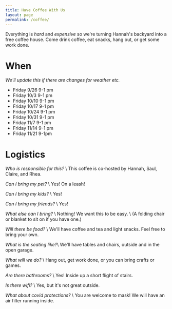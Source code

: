 ```yaml
---
title: Have Coffee With Us
layout: page
permalink: /coffee/
---
```


Everything is *hard* and *expensive* so we're turning Hannah's backyard into a free coffee house. Come drink coffee, eat snacks, hang out, or get some work done.

# When
*We'll update this if there are changes for weather etc.*

* Friday 9/26 9-1 pm
* Friday 10/3 9-1 pm
* Friday 10/10 9-1 pm
* Friday 10/17 9-1 pm
* Friday 10/24 9-1 pm
* Friday 10/31 9-1 pm
* Friday 11/7 9-1 pm
* Friday 11/14 9-1 pm
* Friday 11/21 9-1pm

# Logistics
*Who is responsible for this?* \\
This coffee is co-hosted by Hannah, Saul, Claire, and Rhea.

*Can I bring my pet?* \\
Yes! On a leash!

*Can I bring my kids?* \\ 
Yes!

*Can I bring my friends?* \\
Yes!

*What else can I bring?* \\
Nothing! We want this to be easy. \\
(A folding chair or blanket to sit on if you have one.)

*Will there be food?* \\
We'll have coffee and tea and light snacks. Feel free to bring your own.

*What is the seating like?*\\
We'll have tables and chairs, outside and in the open garage.

*What will we do?* \\
Hang out, get work done, or you can bring crafts or games.

*Are there bathrooms?* \\
Yes! Inside up a short flight of stairs.

*Is there wifi?* \\
Yes, but it's not great outside.

*What about covid protections?* \\
You are welcome to mask! We will have an air filter running inside.

